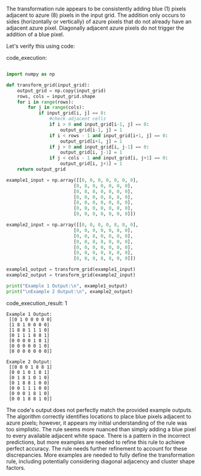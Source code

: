 The transformation rule appears to be consistently adding blue (1) pixels adjacent to azure (8) pixels in the input grid.  The addition only occurs to sides (horizontally or vertically) of azure pixels that do not already have an adjacent azure pixel. Diagonally adjacent azure pixels do not trigger the addition of a blue pixel.

Let's verify this using code:



code_execution:

```python

import numpy as np

def transform_grid(input_grid):
    output_grid = np.copy(input_grid)
    rows, cols = input_grid.shape
    for i in range(rows):
        for j in range(cols):
            if input_grid[i, j] == 8:
                #check adjacent cells
                if i > 0 and input_grid[i-1, j] == 0:
                    output_grid[i-1, j] = 1
                if i < rows - 1 and input_grid[i+1, j] == 0:
                    output_grid[i+1, j] = 1
                if j > 0 and input_grid[i, j-1] == 0:
                    output_grid[i, j-1] = 1
                if j < cols - 1 and input_grid[i, j+1] == 0:
                    output_grid[i, j+1] = 1
    return output_grid

example1_input = np.array([[0, 0, 0, 0, 0, 0, 0],
                         [0, 8, 0, 0, 0, 0, 0],
                         [0, 8, 8, 0, 0, 0, 0],
                         [0, 0, 0, 0, 8, 8, 0],
                         [0, 0, 0, 0, 0, 8, 0],
                         [0, 0, 0, 0, 0, 0, 0],
                         [0, 0, 0, 0, 0, 0, 0]])

example2_input = np.array([[0, 0, 0, 0, 8, 8, 0],
                         [0, 0, 0, 0, 0, 8, 0],
                         [0, 0, 8, 0, 0, 0, 0],
                         [0, 0, 8, 8, 0, 0, 0],
                         [0, 0, 0, 0, 0, 0, 0],
                         [0, 0, 0, 0, 8, 0, 0],
                         [0, 0, 0, 8, 8, 0, 0]])

example1_output = transform_grid(example1_input)
example2_output = transform_grid(example2_input)

print("Example 1 Output:\n", example1_output)
print("\nExample 2 Output:\n", example2_output)


```

code_execution_result: 1

```
Example 1 Output:
 [[0 1 0 0 0 0 0]
 [1 8 1 0 0 0 0]
 [1 8 8 1 1 1 0]
 [0 1 1 1 8 8 1]
 [0 0 0 0 1 8 1]
 [0 0 0 0 0 1 0]
 [0 0 0 0 0 0 0]]

Example 2 Output:
 [[0 0 0 1 8 8 1]
 [0 0 1 0 1 8 1]
 [0 1 8 1 0 1 0]
 [0 1 8 8 1 0 0]
 [0 0 1 1 1 0 0]
 [0 0 0 1 8 1 0]
 [0 0 1 8 8 1 0]]

```

The code's output does not perfectly match the provided example outputs.  The algorithm correctly identifies locations to place blue pixels adjacent to azure pixels; however,  it appears my initial understanding of the rule was too simplistic. The rule seems more nuanced than simply adding a blue pixel to every available adjacent white space. There is a pattern in the incorrect predictions, but more examples are needed to refine this rule to achieve perfect accuracy.  The rule needs further refinement to account for these discrepancies.  More examples are needed to fully define the transformation rule, including potentially considering diagonal adjacency and cluster shape factors.


